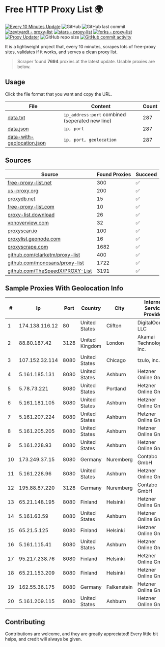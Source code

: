 
# Free HTTP Proxy List 🌍

[![Every 10 Minutes Update](https://github.com/mertguvencli/http-proxy-list/actions/workflows/main.yml/badge.svg?branch=main)](https://github.com/mertguvencli/http-proxy-list/actions/workflows/main.yml)
![GitHub](https://img.shields.io/github/license/mertguvencli/http-proxy-list)
![GitHub last commit](https://img.shields.io/github/last-commit/mertguvencli/http-proxy-list)
[![zevtyardt - proxy-list](https://img.shields.io/static/v1?label=zevtyardt&message=proxy-list&color=blue&logo=github)](https://github.com/zevtyardt/proxy-list "Go to GitHub repo")
[![stars - proxy-list](https://img.shields.io/github/stars/zevtyardt/proxy-list?style=social)](https://github.com/zevtyardt/proxy-list)
[![forks - proxy-list](https://img.shields.io/github/forks/zevtyardt/proxy-list?style=social)](https://github.com/zevtyardt/proxy-list)
[![Proxy Updater](https://github.com/zevtyardt/proxy-list/workflows/Proxy%20Updater/badge.svg)](https://github.com/zevtyardt/proxy-list/actions?query=workflow:"Proxy+Updater")
![GitHub repo size](https://img.shields.io/github/repo-size/zevtyardt/proxy-list)
[![GitHub commit activity](https://img.shields.io/github/commit-activity/m/zevtyardt/proxy-list?logo=commits)](https://github.com/zevtyardt/proxy-list/commits/main)

It is a lightweight project that, every 10 minutes, scrapes lots of free-proxy sites, validates if it works, and serves a clean proxy list.

> Scraper found **7694** proxies at the latest update. Usable proxies are below.

## Usage

Click the file format that you want and copy the URL.

|File|Content|Count|
|----|-------|-----|
|[data.txt](https://raw.githubusercontent.com/mertguvencli/http-proxy-list/main/proxy-list/data.txt)|`ip_address:port` combined (seperated new line)|287|
|[data.json](https://raw.githubusercontent.com/mertguvencli/http-proxy-list/main/proxy-list/data.json)|`ip, port`|287|
|[data-with-geolocation.json](https://raw.githubusercontent.com/mertguvencli/http-proxy-list/main/proxy-list/data-with-geolocation.json)|`ip, port, geolocation`|287|

## Sources

|Source|Found Proxies|Succeed|
|------|-------------|-------|
|[free-proxy-list.net](https://free-proxy-list.net)|300|✅|
|[us-proxy.org](https://www.us-proxy.org)|200|✅|
|[proxydb.net](http://proxydb.net)|15|✅|
|[free-proxy-list.com](https://free-proxy-list.com/?page=&port=&type%5B%5D=http&type%5B%5D=https&up_time=0&search=Search)|10|✅|
|[proxy-list.download](https://www.proxy-list.download/HTTP)|26|✅|
|[vpnoverview.com](https://vpnoverview.com/privacy/anonymous-browsing/free-proxy-servers)|32|✅|
|[proxyscan.io](https://www.proxyscan.io)|100|✅|
|[proxylist.geonode.com](https://proxylist.geonode.com/api/proxy-list?limit=300&page=1&sort_by=lastChecked&sort_type=desc&protocols=http,https)|16|✅|
|[proxyscrape.com](https://api.proxyscrape.com/v2/?request=displayproxies&protocol=http&timeout=10000&country=all&ssl=all&anonymity=all)|1682|✅|
|[github.com/clarketm/proxy-list](https://raw.githubusercontent.com/clarketm/proxy-list/master/proxy-list-raw.txt)|400|✅|
|[github.com/monosans/proxy-list](https://raw.githubusercontent.com/monosans/proxy-list/main/proxies/http.txt)|1722|✅|
|[github.com/TheSpeedX/PROXY-List](https://raw.githubusercontent.com/TheSpeedX/PROXY-List/master/http.txt)|3191|✅|


## Sample Proxies With Geolocation Info

|#|Ip|Port|Country|City|Internet Service Provider|
|-|--|----|-------|----|-------------------------|
|1|174.138.116.12|80|United States|Clifton|DigitalOcean, LLC|
|2|88.80.187.42|3128|United Kingdom|London|Akamai Technologies, Inc.|
|3|107.152.32.114|8080|United States|Chicago|tzulo, inc.|
|4|5.161.185.131|8080|United States|Ashburn|Hetzner Online GmbH|
|5|5.78.73.221|8080|United States|Portland|Hetzner Online GmbH|
|6|5.161.181.105|8080|United States|Ashburn|Hetzner Online GmbH|
|7|5.161.207.224|8080|United States|Ashburn|Hetzner Online GmbH|
|8|5.161.205.205|8080|United States|Ashburn|Hetzner Online GmbH|
|9|5.161.228.93|8080|United States|Ashburn|Hetzner Online GmbH|
|10|173.249.37.15|8080|Germany|Nuremberg|Contabo GmbH|
|11|5.161.228.96|8080|United States|Ashburn|Hetzner Online GmbH|
|12|195.88.87.220|3128|Germany|Nuremberg|Contabo GmbH|
|13|65.21.148.195|8080|Finland|Helsinki|Hetzner Online GmbH|
|14|5.161.63.59|8080|United States|Ashburn|Hetzner Online GmbH|
|15|65.21.5.125|8080|Finland|Helsinki|Hetzner Online GmbH|
|16|5.161.115.41|8080|United States|Ashburn|Hetzner Online GmbH|
|17|95.217.238.76|8080|Finland|Helsinki|Hetzner Online GmbH|
|18|65.21.153.209|8080|Finland|Helsinki|Hetzner Online GmbH|
|19|162.55.36.175|8080|Germany|Falkenstein|Hetzner Online GmbH|
|20|5.161.209.115|8080|United States|Ashburn|Hetzner Online GmbH|



## Contributing

Contributions are welcome, and they are greatly appreciated! Every
little bit helps, and credit will always be given.

